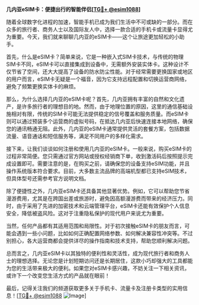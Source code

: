 **几内亚eSIM卡：便捷出行的智能伴侣[[TG💪+ @esim1088](https://t.me/s/esim1088)]**

随着全球数字化进程的加速，智能手机已成为我们生活中不可或缺的一部分。而在众多的旅行者、商务人士以及国际友人中，选择一款合适的手机卡或流量卡显得尤为重要。今天，我们就来聊聊几内亚的eSIM卡——这个让旅途更加轻松的小助手。

首先，什么是eSIM卡？简单来说，它是一种嵌入式SIM卡技术，与传统的物理SIM卡不同，eSIM卡可以直接集成到设备中，无需额外安装实体卡。这种设计不仅节省了空间，还大大提高了设备的防水防尘性能。对于经常需要更换国家或地区的用户而言，eSIM卡无疑是一个福音，因为它支持远程配置和切换运营商网络，避免了频繁更换实体卡的麻烦。

那么，为什么选择几内亚的eSIM卡呢？首先，几内亚拥有丰富的自然和文化遗产，是许多旅行者的理想目的地。然而，由于地理位置的原因，这里的通信基础设施相对有限，传统的SIM卡可能无法提供稳定的信号覆盖和服务质量。而eSIM卡则可以通过预装多个运营商的虚拟号码，在抵达几内亚后快速连接本地网络，确保您的通讯畅通无阻。此外，几内亚的eSIM卡通常提供灵活的套餐方案，包括数据流量、语音通话和短信服务等，满足不同用户的多样化需求。

接下来，让我们谈谈如何注册和使用几内亚的eSIM卡。一般来说，购买eSIM卡的过程非常简便。您只需通过官方网站或授权经销商下单，收到激活码后按照提示完成设置即可。需要注意的是，在购买之前，请确保您的设备支持eSIM功能，并且操作系统版本符合要求。目前，大多数主流品牌的高端机型都已支持eSIM技术，但具体型号还需参考官方说明文档。

除了便捷性之外，几内亚eSIM卡还具备其他显著优势。例如，它可以帮助您节省漫游费用，尤其是在跨国出差或旅游时，避免因高额漫游费而带来的经济压力。同时，由于采用了先进的加密技术和云端管理平台，eSIM卡还能有效保护个人信息安全，降低被盗风险。这对于注重隐私保护的现代用户来说尤为重要。

当然，任何产品都有其适用范围和局限性。对于初次接触eSIM卡的朋友而言，可能会遇到一些小问题，比如如何正确配置网络参数、如何解决兼容性冲突等。不过别担心，各大运营商都会提供详尽的操作指南和技术支持，帮助您顺利解决问题。

总而言之，几内亚eSIM卡以其独特的便利性和灵活性，成为现代旅行者和商务人士的理想选择。无论您是计划短期访问还是长期居住，这款小巧却强大的工具都能为您的生活带来极大的便利。如果您对eSIM卡感兴趣，不妨关注一下相关资讯，或许下一个改变您生活方式的产品就在眼前！

最后，记得关注我们的频道获取更多关于手机卡、流量卡及注册卡类型的实用信息！[[TG💪+ @esim1088](https://t.me/s/esim1088) ![Image](https://i.postimg.cc/4NQfJmqS/Snipaste-2025-05-13-00-14-12.png)]